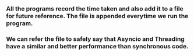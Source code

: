 ### All the programs record the time taken and also add it to a file for future reference. The file is appended everytime we run the program.  
### We can refer the file to safely say that Asyncio and Threading have a similar and better performance than synchronous code.

